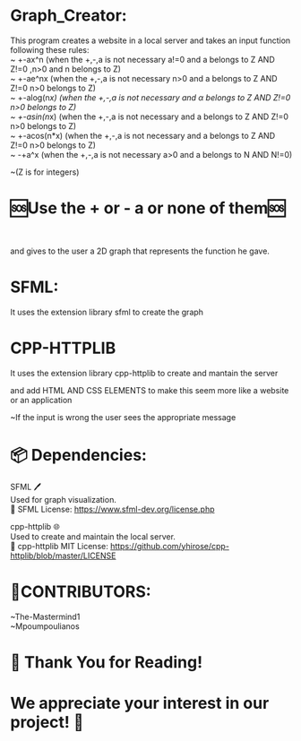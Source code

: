 # Graph_Creator:

This program creates a website in a local server and takes an input function following these rules:<br>
~ +-ax^n (when the +,-,a is not necessary a!=0 and a belongs to Z AND Z!=0 ,n>0 and n belongs to Z)
<br>
~ +-ae^nx (when the +,-,a is not necessary n>0 and a belongs to Z AND Z!=0 n>0 belongs to Z)
<br>
~ +-alog(n*x) (when the +,-,a is not necessary and α belongs to Z AND Z!=0 n>0 belongs to Z)
<br>
~ +-asin(n*x) (when the +,-,a is not necessary and a belongs to Z AND Z!=0 n>0 belongs to Z) 
<br>
~ +-acos(n*x) (when the +,-,a is not necessary and a belongs to Z AND Z!=0 n>0 belongs to Z)
<br>
~ -+a^x (when the +,-,a is not necessary a>0 and a belongs to N AND N!=0)
<br>

~(Z is for integers)

# 🆘Use the + or - a or none of them🆘
<br>


and gives to the user a 2D graph that represents the function he gave. 

# SFML:

It uses the extension library sfml to create the graph 

# CPP-HTTPLIB

It uses the extension library cpp-httplib to  create and mantain the server 

and add HTML AND CSS ELEMENTS to make this seem more like a website or an application 

~If the input is wrong the user sees the appropriate message 

# 📦 Dependencies:

SFML 🖊<br>
Used for graph visualization.<br>
🔗 SFML License: https://www.sfml-dev.org/license.php

cpp-httplib 🌐<br>
Used to create and maintain the local server.<br>
🔗 cpp-httplib MIT License: https://github.com/yhirose/cpp-httplib/blob/master/LICENSE



# 👥CONTRIBUTORS:

~The-Mastermind1<br>
~Mpoumpoulianos

# 🙏 Thank You for Reading!
# We appreciate your interest in our project! 🚀
